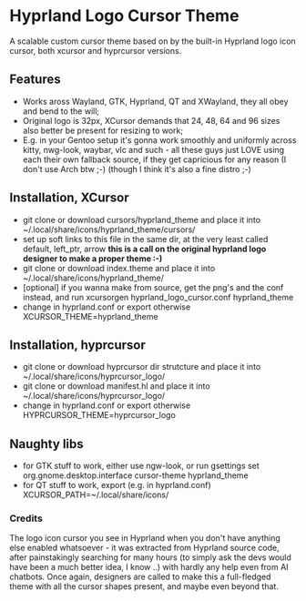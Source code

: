 # Hyprland Logo Cursor Theme 
A scalable custom cursor theme based on by the built-in Hyprland logo icon cursor, both xcursor and hyprcursor versions.
## Features
- Works aross Wayland, GTK, Hyprland, QT and XWayland, they all obey and bend to the will;
- Original logo is 32px, XCursor demands that 24, 48, 64 and 96 sizes also better be present for resizing to work;
- E.g. in your Gentoo setup it's gonna work smoothly and uniformly across kitty, nwg-look, waybar, vlc and such - all these guys just LOVE using each their own fallback source, if they get capricious for any reason (I don't use Arch btw ;-) (though I think it's also a fine distro ;-)
## Installation, XCursor
- git clone or download cursors/hyprland_theme and place it into ~/.local/share/icons/hyprland_theme/cursors/
- set up soft links to this file in the same dir, at the very least called default, left_ptr, arrow **this is a call on the original hyprland logo designer to make a proper theme :-)**
- git clone or download index.theme and place it into ~/.local/share/icons/hyprland_theme/
- [optional] if you wanna make from source, get the png's and the conf instead, and run xcursorgen hyprland_logo_cursor.conf hyprland_theme
- change in hyprland.conf or export otherwise XCURSOR_THEME=hyprland_theme
## Installation, hyprcursor
- git clone or download hyprcursor dir strutcture and place it into ~/.local/share/icons/hyprcursor_logo/
- git clone or download manifest.hl and place it into ~/.local/share/icons/hyprcursor_logo/
- change in hyprland.conf or export otherwise HYPRCURSOR_THEME=hyprcursor_logo
## Naughty libs
- for GTK stuff to work, either use ngw-look, or run gsettings set org.gnome.desktop.interface cursor-theme hyprland_theme
- for QT stuff to work, export (e.g. in hyprland.conf) XCURSOR_PATH=~/.local/share/icons/

### Credits
The logo icon cursor you see in Hyprland when you don't have anything else enabled whatsoever - it was extracted from Hyprland source code, after painstakingly searching for many hours (to simply ask the devs would have been a much better idea, I know ..) with hardly any help even from AI chatbots. Once again, designers are called to make this a full-fledged theme with all the cursor shapes present, and maybe even beyond that. 
